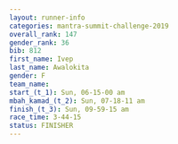 ```yaml
---
layout: runner-info 
categories: mantra-summit-challenge-2019 
overall_rank: 147
gender_rank: 36
bib: 812
first_name: Ivep
last_name: Awalokita
gender: F
team_name:
start_(t_1): Sun, 06-15-00 am
mbah_kamad_(t_2): Sun, 07-18-11 am
finish_(t_3): Sun, 09-59-15 am
race_time: 3-44-15
status: FINISHER
---
```

